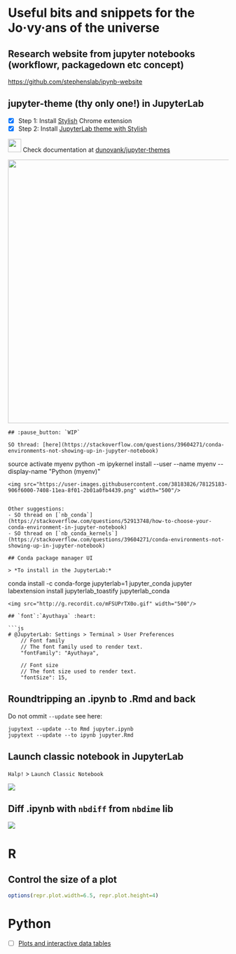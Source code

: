 # Useful bits and snippets for the Jo·vy·ans of the universe 


## Research website from jupyter notebooks (workflowr, packagedown etc concept)

https://github.com/stephenslab/ipynb-website


## jupyter-theme (thy only one!) in JupyterLab 

- [x] Step 1: Install [Stylish](https://chrome.google.com/webstore/detail/stylish-custom-themes-for/fjnbnpbmkenffdnngjfgmeleoegfcffe/related) Chrome extension
- [x] Step 2: Install [JupyterLab theme with Stylish](https://userstyles.org/styles/178898/jupyter-lab-legos-light?utm_campaign=stylish_stylepage)

<img src="https://github.githubassets.com/images/modules/logos_page/GitHub-Mark.png" width="30"/> Check documentation at [dunovank/jupyter-themes](https://github.com/dunovank/jupyter-themes#themes-for-jupyter-lab)

<img src="http://g.recordit.co/XvNPTxzlU1.gif" width="600"/>

```
## :pause_button: `WIP` 

SO thread: [here](https://stackoverflow.com/questions/39604271/conda-environments-not-showing-up-in-jupyter-notebook)

```
source activate myenv
python -m ipykernel install --user --name myenv --display-name "Python (myenv)"
```
<img src="https://user-images.githubusercontent.com/38183826/78125183-906f6000-7408-11ea-8f01-2b01a0fb4439.png" width="500"/>


Other suggestions:
- SO thread on [`nb_conda`](https://stackoverflow.com/questions/52913748/how-to-choose-your-conda-environment-in-jupyter-notebook)
- SO thread on [`nb_conda_kernels`](https://stackoverflow.com/questions/39604271/conda-environments-not-showing-up-in-jupyter-notebook)

## Conda package manager UI

> *To install in the JupyterLab:*

```
conda install -c conda-forge jupyterlab=1 jupyter_conda
jupyter labextension install jupyterlab_toastify jupyterlab_conda
```
<img src="http://g.recordit.co/mFSUPrTX0o.gif" width="500"/>

## `font`:`Ayuthaya` :heart:

```js
# @JupyterLab: Settings > Terminal > User Preferences
    // Font family
    // The font family used to render text.
    "fontFamily": "Ayuthaya",

    // Font size
    // The font size used to render text.
    "fontSize": 15,    

```

## Roundtripping an .ipynb to .Rmd and back

Do not ommit `--update` see here:

```
jupytext --update --to Rmd jupyter.ipynb
jupytext --update --to ipynb jupyter.Rmd
```

## Launch classic notebook in JupyterLab

`Halp!` > `Launch Classic Notebook`

![](https://user-images.githubusercontent.com/38183826/77491131-d63e8e00-6e34-11ea-95c0-bb078ded18a4.png)

## Diff .ipynb with `nbdiff` from `nbdime` lib

![](https://user-images.githubusercontent.com/38183826/77492094-8ca37280-6e37-11ea-8da3-b8e77950eda8.png)

# R 


## Control the size of a plot

```r
options(repr.plot.width=6.5, repr.plot.height=4)
```



# Python 


- [ ] [Plots and interactive data tables](http://www.programmersought.com/article/7873512203/)
